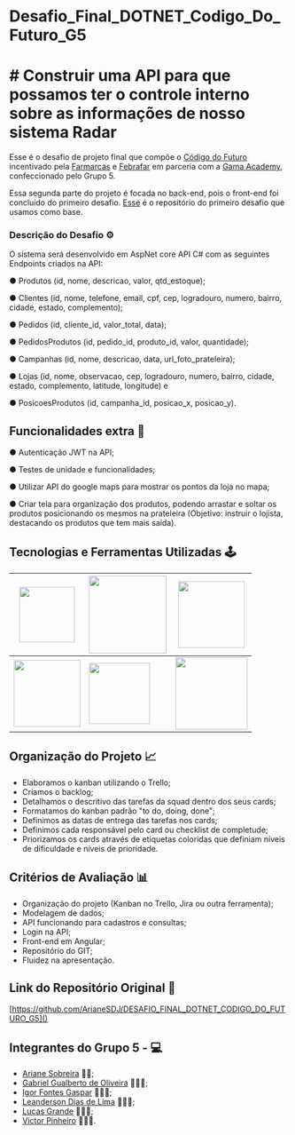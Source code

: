 # Desafio_Final_DOTNET_Codigo_Do_Futuro_G5


# # Construir uma API para que possamos ter o controle interno sobre as informações de nosso sistema Radar

Esse é o desafio de projeto final que compõe o [Código do Futuro](https://codigodofuturo.corporate.gama.academy/) incentivado pela [Farmarcas](https://www.linkedin.com/company/farmarcas/) e [Febrafar](https://www.linkedin.com/company/febrafar/) em parceria com a [Gama Academy](https://www.linkedin.com/school/gama-academy/), confeccionado pelo Grupo 5.

Essa segunda parte do projeto é focada no back-end, pois o front-end foi concluído do primeiro desafio. [Esse](https://github.com/bruno-esilva/Proj-G3-Angular ) é o repositório do primeiro desafio que usamos como base. 

### Descrição do Desafio ⚙️

O sistema será desenvolvido em AspNet core API C# com as seguintes Endpoints  criados na API: 

● Produtos (id, nome, descricao, valor, qtd_estoque);

● Clientes (id, nome, telefone, email, cpf, cep, logradouro, numero, bairro, cidade, estado, complemento);

● Pedidos (id, cliente_id, valor_total, data);

● PedidosProdutos (id, pedido_id, produto_id, valor, quantidade);

● Campanhas (id, nome, descricao, data, url_foto_prateleira);

● Lojas (id, nome, observacao, cep, logradouro, numero, bairro, cidade, estado, complemento, latitude, longitude) e

● PosicoesProdutos (id, campanha_id, posicao_x, posicao_y).


## Funcionalidades extra 📜

● Autenticação JWT na API;

● Testes de unidade e funcionalidades;

● Utilizar API do google maps para mostrar os pontos da loja no mapa;

● Criar tela para organização dos produtos, podendo arrastar e soltar os produtos posicionando os mesmos na prateleira (Objetivo: instruir o lojista, destacando os produtos que tem mais saída).


## Tecnologias e Ferramentas Utilizadas 🕹️

| <img src="https://cdn.jsdelivr.net/gh/devicons/devicon/icons/dotnetcore/dotnetcore-original.svg" width="100px"> |  <img src="https://cdn.jsdelivr.net/gh/devicons/devicon/icons/mysql/mysql-original-wordmark.svg" width="140px"> | <img src="https://cdn.jsdelivr.net/gh/devicons/devicon/icons/csharp/csharp-original.svg" width="120px"> |
|----------|----------|----------|
|  <img src="https://user-images.githubusercontent.com/87840459/204097783-4f86afd9-bc52-4a25-8845-c454a4119dd0.png" width="120px">| <img src="https://cdn.jsdelivr.net/gh/devicons/devicon/icons/vscode/vscode-original.svg" width="110px">| <img src="https://cdn.jsdelivr.net/gh/devicons/devicon/icons/angularjs/angularjs-original.svg" width="130px">|



## Organização do Projeto 📈
- Elaboramos o kanban utilizando o Trello;
- Criamos o backlog;
- Detalhamos o descritivo das tarefas da squad dentro dos seus cards;
- Formatamos do kanban padrão "to do, doing, done";
- Definimos as datas de entrega das tarefas nos cards;
- Definimos cada responsável pelo card ou checklist de completude;
- Priorizamos os cards através de etiquetas coloridas que definiam níveis de dificuldade e níveis de prioridade.

## Critérios de Avaliação 📊
- Organização do projeto (Kanban no Trello, Jira ou outra ferramenta);
- Modelagem de dados;
- API funcionando para cadastros e consultas;
- Login na API;
- Front-end em Angular;
- Repositório do GIT;
- Fluidez na apresentação.


## Link do Repositório Original 💼
[https://github.com/ArianeSDJ/DESAFIO_FINAL_DOTNET_CODIGO_DO_FUTURO_G5]()

## Integrantes do Grupo 5 - 💻

- [Ariane Sobreira](https://www.linkedin.com/in/ariane-sobreira-09a4a592/) 👩‍💻;
- [Gabriel Gualberto de Oliveira](https://www.linkedin.com/in/ggualberto/) 👨🏻‍💻;
- [Igor Fontes Gaspar](https://www.linkedin.com/in/igorfgaspar/) 👨🏻‍💻;
- [Leanderson Dias de Lima](https://www.linkedin.com/in/leanderson-dias-de-lima/) 👨🏾‍💻;
- [Lucas Grande](https://www.linkedin.com/in/lucas-de-grande-540111223/) 👨🏻‍💻;
- [Victor Pinheiro](https://www.linkedin.com/in/victor-sousa-pinheiro/) 👨🏻‍💻.

 


